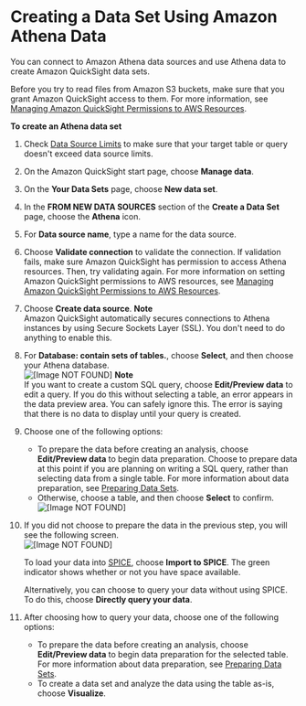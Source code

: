 # Creating a Data Set Using Amazon Athena Data<a name="create-a-data-set-athena"></a>

You can connect to Amazon Athena data sources and use Athena data to create Amazon QuickSight data sets\.

Before you try to read files from Amazon S3 buckets, make sure that you grant Amazon QuickSight access to them\. For more information, see [Managing Amazon QuickSight Permissions to AWS Resources](managing-permissions.md)\.

**To create an Athena data set**

1. Check [Data Source Limits](data-source-limits.md) to make sure that your target table or query doesn't exceed data source limits\.

1. On the Amazon QuickSight start page, choose **Manage data**\.

1. On the **Your Data Sets** page, choose **New data set**\.

1. In the **FROM NEW DATA SOURCES** section of the **Create a Data Set** page, choose the **Athena** icon\.

1. For **Data source name**, type a name for the data source\.

1. Choose **Validate connection** to validate the connection\. If validation fails, make sure Amazon QuickSight has permission to access Athena resources\. Then, try validating again\. For more information on setting Amazon QuickSight permissions to AWS resources, see [Managing Amazon QuickSight Permissions to AWS Resources](managing-permissions.md)\.

1. Choose **Create data source**\. 
**Note**  
Amazon QuickSight automatically secures connections to Athena instances by using Secure Sockets Layer \(SSL\)\. You don't need to do anything to enable this\.

1. For **Database: contain sets of tables\.**, choose **Select**, and then choose your Athena database\.  
![\[Image NOT FOUND\]](http://docs.aws.amazon.com/quicksight/latest/user/images/athena-select-dbschema.png)
**Note**  
If you want to create a custom SQL query, choose **Edit/Preview data** to edit a query\. If you do this without selecting a table, an error appears in the data preview area\. You can safely ignore this\. The error is saying that there is no data to display until your query is created\. 

1. Choose one of the following options:
   + To prepare the data before creating an analysis, choose **Edit/Preview data** to begin data preparation\. Choose to prepare data at this point if you are planning on writing a SQL query, rather than selecting data from a single table\. For more information about data preparation, see [Preparing Data Sets](preparing-data-sets.md)\.
   + Otherwise, choose a table, and then choose **Select** to confirm\.  
![\[Image NOT FOUND\]](http://docs.aws.amazon.com/quicksight/latest/user/images/athena-select-table.png)

1. If you did not choose to prepare the data in the previous step, you will see the following screen\.  
![\[Image NOT FOUND\]](http://docs.aws.amazon.com/quicksight/latest/user/images/athena-finish-data-set.png)

   To load your data into [SPICE](welcome.md#spice), choose **Import to SPICE**\. The green indicator shows whether or not you have space available\. 

   Alternatively, you can choose to query your data without using SPICE\. To do this, choose **Directly query your data**\.

1. After choosing how to query your data, choose one of the following options:
   + To prepare the data before creating an analysis, choose **Edit/Preview data** to begin data preparation for the selected table\. For more information about data preparation, see [Preparing Data Sets](preparing-data-sets.md)\.
   + To create a data set and analyze the data using the table as\-is, choose **Visualize**\.